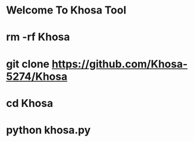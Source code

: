 # Welcome To Khosa Tool

# rm -rf Khosa
# git clone https://github.com/Khosa-5274/Khosa
# cd Khosa
# python khosa.py

